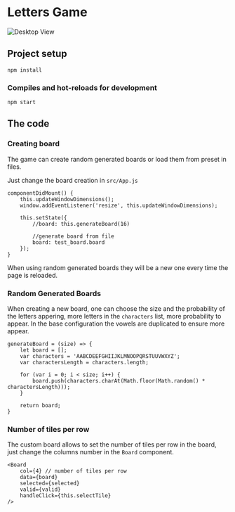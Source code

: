 # Letters Game
![Desktop View](resources/LettersGame.gif)

## Project setup
```
npm install
```

### Compiles and hot-reloads for development
```
npm start
```

## The code
### Creating board 
The game can create random generated boards or load them from preset in files.

Just change the board creation in `src/App.js`
```
componentDidMount() {
    this.updateWindowDimensions();
    window.addEventListener('resize', this.updateWindowDimensions);

    this.setState({
        //board: this.generateBoard(16)

        //generate board from file
        board: test_board.board 
    });
}
```
When using random generated boards they will be a new one every time the page is reloaded.

### Random Generated Boards
When creating a new board, one can choose the size and the probability of the letters appering, more letters in the `characters` list, more probability to appear. In the base configuration the vowels are duplicated to ensure more appear. 
```
generateBoard = (size) => {
    let board = [];
    var characters = 'AABCDEEFGHIIJKLMNOOPQRSTUUVWXYZ';
    var charactersLength = characters.length;

    for (var i = 0; i < size; i++) {
        board.push(characters.charAt(Math.floor(Math.random() * charactersLength)));
    }
    
    return board;
}
```

### Number of tiles per row
The custom board allows to set the number of tiles per row in the board, just change the columns number in the `Board` component.
```
<Board
    col={4} // number of tiles per row
    data={board}
    selected={selected}
    valid={valid}
    handleClick={this.selectTile}
/>
```